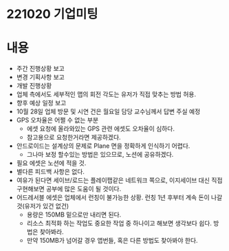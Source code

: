 # 221020 기업미팅

# 내용
- 주간 진행상황 보고
- 변경 기획사항 보고
- 개발 진행상황
- 업체 측에서도 세부적인 맵의 회전 각도는 유저가 직접 맞추는 방법 허용.
- 향후 예상 일정 보고
- 10월 28일 업체 방문 및 시연 건은 월요일 담당 교수님께서 답변 주실 예정
- GPS 오차율은 어쩔 수 없는 부분
  - 에셋 요청에 올라와있는 GPS 관련 에셋도 오차율이 심하다.
  - 참고용으로 요청한거라면 제공하겠다.
- 안드로이드는 설계상의 문제로 Plane 면을 정확하게 인식하기 어렵다.
  - 그나마 보정 할수있는 방법은 있으므로, 노션에 공유하겠다. 
- 필요 에셋은 노션에 적을 것.
- 별다른 피드백 사항은 없다.
- 여유가 된다면 세이브/로드는 플레이팹같은 네트워크 쪽으로, 이지세이브 대신 직접 구현해보면 공부에 많은 도움이 될 것이다.
- 어드레서블 에셋은 업체에서 런칭이 불가능한 상황. 런칭 1년 후부터 계속 돈이 나갈것(유저가 있건 없건)
  - 용량은 150MB 밑으로만 내리면 된다.
  - 리소스 최적화 하는 작업도 중요한 작업 중 하나이고 해보면 생각보다 쉽다. 방법은 찾아봐라.
  - 만약 150MB가 넘어갈 경우 앱번들, 혹은 다른 방법도 찾아봐야 한다.